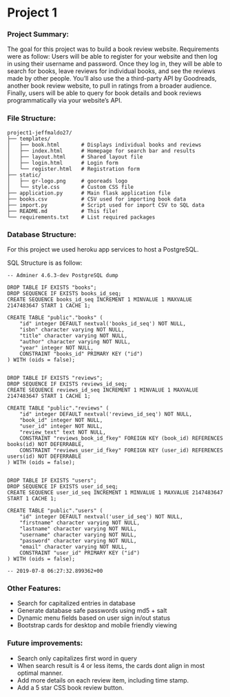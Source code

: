 # Project 1

### Project Summary:
The goal for this project was to build a book review website. Requirements were as follow:
Users will be able to register for your website and then log in using their username and password. Once they log in, they will be able to search for books, leave reviews for individual books, and see the reviews made by other people. You’ll also use the a third-party API by Goodreads, another book review website, to pull in ratings from a broader audience. Finally, users will be able to query for book details and book reviews programmatically via your website’s API.


### File Structure:
```
project1-jeffmaldo27/
├── templates/      
│   ├── book.html       # Displays individual books and reviews
│   ├── index.html      # Homepage for search bar and results
│   ├── layout.html     # Shared layout file
│   ├── login.html      # Login form
│   └── register.html   # Registration form
├── static/
│   ├── gr-logo.png     # gooreads logo
│   └── style.css       # Custom CSS file
├── application.py      # Main flask application file
├── books.csv           # CSV used for importing book data
├── import.py           # Script used for import CSV to SQL data
├── README.md           # This file!
└── requirements.txt    # List required packages
```

### Database Structure:
For this project we used heroku app services to host a PostgreSQL.

SQL Structure is as follow:

```
-- Adminer 4.6.3-dev PostgreSQL dump

DROP TABLE IF EXISTS "books";
DROP SEQUENCE IF EXISTS books_id_seq;
CREATE SEQUENCE books_id_seq INCREMENT 1 MINVALUE 1 MAXVALUE 2147483647 START 1 CACHE 1;

CREATE TABLE "public"."books" (
    "id" integer DEFAULT nextval('books_id_seq') NOT NULL,
    "isbn" character varying NOT NULL,
    "title" character varying NOT NULL,
    "author" character varying NOT NULL,
    "year" integer NOT NULL,
    CONSTRAINT "books_id" PRIMARY KEY ("id")
) WITH (oids = false);


DROP TABLE IF EXISTS "reviews";
DROP SEQUENCE IF EXISTS reviews_id_seq;
CREATE SEQUENCE reviews_id_seq INCREMENT 1 MINVALUE 1 MAXVALUE 2147483647 START 1 CACHE 1;

CREATE TABLE "public"."reviews" (
    "id" integer DEFAULT nextval('reviews_id_seq') NOT NULL,
    "book_id" integer NOT NULL,
    "user_id" integer NOT NULL,
    "review_text" text NOT NULL,
    CONSTRAINT "reviews_book_id_fkey" FOREIGN KEY (book_id) REFERENCES books(id) NOT DEFERRABLE,
    CONSTRAINT "reviews_user_id_fkey" FOREIGN KEY (user_id) REFERENCES users(id) NOT DEFERRABLE
) WITH (oids = false);


DROP TABLE IF EXISTS "users";
DROP SEQUENCE IF EXISTS user_id_seq;
CREATE SEQUENCE user_id_seq INCREMENT 1 MINVALUE 1 MAXVALUE 2147483647 START 1 CACHE 1;

CREATE TABLE "public"."users" (
    "id" integer DEFAULT nextval('user_id_seq') NOT NULL,
    "firstname" character varying NOT NULL,
    "lastname" character varying NOT NULL,
    "username" character varying NOT NULL,
    "password" character varying NOT NULL,
    "email" character varying NOT NULL,
    CONSTRAINT "user_id" PRIMARY KEY ("id")
) WITH (oids = false);

-- 2019-07-8 06:27:32.899362+00
```

### Other Features:

- Search for capitalized entries in database
- Generate database safe passwords using md5 + salt
- Dynamic menu fields based on user sign in/out status
- Bootstrap cards for desktop and mobile friendly viewing

### Future improvements:

- Search only capitalizes first word in query 
- When search result is 4 or less items, the cards dont align in most optimal manner.
- Add more details on each review item, including time stamp.
- Add a 5 star CSS book review button.



